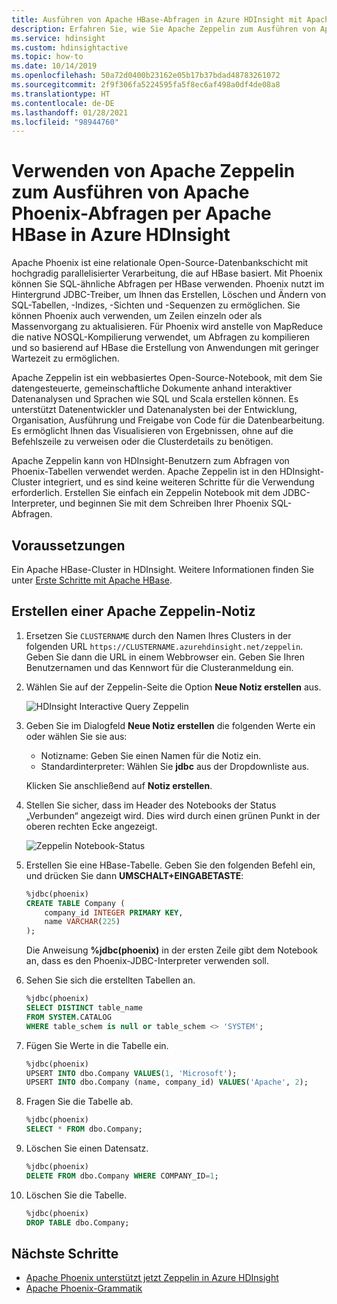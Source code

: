 ```yaml
---
title: Ausführen von Apache HBase-Abfragen in Azure HDInsight mit Apache Phoenix
description: Erfahren Sie, wie Sie Apache Zeppelin zum Ausführen von Apache HBase-Abfragen mit Phoenix verwenden.
ms.service: hdinsight
ms.custom: hdinsightactive
ms.topic: how-to
ms.date: 10/14/2019
ms.openlocfilehash: 50a72d0400b23162e05b17b37bdad48783261072
ms.sourcegitcommit: 2f9f306fa5224595fa5f8ec6af498a0df4de08a8
ms.translationtype: HT
ms.contentlocale: de-DE
ms.lasthandoff: 01/28/2021
ms.locfileid: "98944760"
---
```

# <a name="use-apache-zeppelin-to-run-apache-phoenix-queries-over-apache-hbase-in-azure-hdinsight"></a>Verwenden von Apache Zeppelin zum Ausführen von Apache Phoenix-Abfragen per Apache HBase in Azure HDInsight

Apache Phoenix ist eine relationale Open-Source-Datenbankschicht mit hochgradig parallelisierter Verarbeitung, die auf HBase basiert. Mit Phoenix können Sie SQL-ähnliche Abfragen per HBase verwenden. Phoenix nutzt im Hintergrund JDBC-Treiber, um Ihnen das Erstellen, Löschen und Ändern von SQL-Tabellen, -Indizes, -Sichten und -Sequenzen zu ermöglichen.  Sie können Phoenix auch verwenden, um Zeilen einzeln oder als Massenvorgang zu aktualisieren. Für Phoenix wird anstelle von MapReduce die native NOSQL-Kompilierung verwendet, um Abfragen zu kompilieren und so basierend auf HBase die Erstellung von Anwendungen mit geringer Wartezeit zu ermöglichen.

Apache Zeppelin ist ein webbasiertes Open-Source-Notebook, mit dem Sie datengesteuerte, gemeinschaftliche Dokumente anhand interaktiver Datenanalysen und Sprachen wie SQL und Scala erstellen können. Es unterstützt Datenentwickler und Datenanalysten bei der Entwicklung, Organisation, Ausführung und Freigabe von Code für die Datenbearbeitung. Es ermöglicht Ihnen das Visualisieren von Ergebnissen, ohne auf die Befehlszeile zu verweisen oder die Clusterdetails zu benötigen.

Apache Zeppelin kann von HDInsight-Benutzern zum Abfragen von Phoenix-Tabellen verwendet werden. Apache Zeppelin ist in den HDInsight-Cluster integriert, und es sind keine weiteren Schritte für die Verwendung erforderlich. Erstellen Sie einfach ein Zeppelin Notebook mit dem JDBC-Interpreter, und beginnen Sie mit dem Schreiben Ihrer Phoenix SQL-Abfragen.

## <a name="prerequisites"></a>Voraussetzungen

Ein Apache HBase-Cluster in HDInsight. Weitere Informationen finden Sie unter [Erste Schritte mit Apache HBase](./apache-hbase-tutorial-get-started-linux.md).

## <a name="create-an-apache-zeppelin-note"></a>Erstellen einer Apache Zeppelin-Notiz

1. Ersetzen Sie `CLUSTERNAME` durch den Namen Ihres Clusters in der folgenden URL `https://CLUSTERNAME.azurehdinsight.net/zeppelin`. Geben Sie dann die URL in einem Webbrowser ein. Geben Sie Ihren Benutzernamen und das Kennwort für die Clusteranmeldung ein.

1. Wählen Sie auf der Zeppelin-Seite die Option **Neue Notiz erstellen** aus.

    ![HDInsight Interactive Query Zeppelin](./media/apache-hbase-phoenix-zeppelin/hbase-zeppelin-create-note.png)

1. Geben Sie im Dialogfeld **Neue Notiz erstellen** die folgenden Werte ein oder wählen Sie sie aus:

    - Notizname: Geben Sie einen Namen für die Notiz ein.
    - Standardinterpreter: Wählen Sie **jdbc** aus der Dropdownliste aus.

    Klicken Sie anschließend auf **Notiz erstellen**.

1. Stellen Sie sicher, dass im Header des Notebooks der Status „Verbunden“ angezeigt wird. Dies wird durch einen grünen Punkt in der oberen rechten Ecke angezeigt.

    ![Zeppelin Notebook-Status](./media/apache-hbase-phoenix-zeppelin/hbase-zeppelin-connected.png "Zeppelin Notebook-Status")

1. Erstellen Sie eine HBase-Tabelle. Geben Sie den folgenden Befehl ein, und drücken Sie dann **UMSCHALT+EINGABETASTE**:

    ```sql
    %jdbc(phoenix)
    CREATE TABLE Company (
        company_id INTEGER PRIMARY KEY,
        name VARCHAR(225)
    );
    ```

    Die Anweisung **%jdbc(phoenix)** in der ersten Zeile gibt dem Notebook an, dass es den Phoenix-JDBC-Interpreter verwenden soll.

1. Sehen Sie sich die erstellten Tabellen an.

    ```sql
    %jdbc(phoenix)
    SELECT DISTINCT table_name
    FROM SYSTEM.CATALOG
    WHERE table_schem is null or table_schem <> 'SYSTEM';
    ```

1. Fügen Sie Werte in die Tabelle ein.

    ```sql
    %jdbc(phoenix)
    UPSERT INTO dbo.Company VALUES(1, 'Microsoft');
    UPSERT INTO dbo.Company (name, company_id) VALUES('Apache', 2);
    ```

1. Fragen Sie die Tabelle ab.

    ```sql
    %jdbc(phoenix)
    SELECT * FROM dbo.Company;
    ```

1. Löschen Sie einen Datensatz.

    ```sql
    %jdbc(phoenix)
    DELETE FROM dbo.Company WHERE COMPANY_ID=1;
    ```

1. Löschen Sie die Tabelle.

    ```sql
    %jdbc(phoenix)
    DROP TABLE dbo.Company;
    ```

## <a name="next-steps"></a>Nächste Schritte

- [Apache Phoenix unterstützt jetzt Zeppelin in Azure HDInsight](/archive/blogs/ashish/apache-phoenix-now-supports-zeppelin-in-azure-hdinsight)
- [Apache Phoenix-Grammatik](https://phoenix.apache.org/language/index.html)